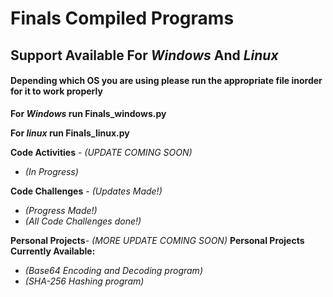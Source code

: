 # **Finals Compiled Programs**

## Support Available For _Windows_ And _Linux_

#### Depending which OS you are using please run the appropriate file inorder for it to work properly 

**For _Windows_ run Finals_windows.py**

**For _linux_ run Finals_linux.py**

**Code Activities** - _(UPDATE COMING SOON)_
   - _(In Progress)_

**Code Challenges** - _(Updates Made!)_
   - _(Progress Made!)_
   - _(All Code Challenges done!)_

**Personal Projects**- _(MORE UPDATE COMING SOON)_
   **Personal Projects Currently Available:**
   - _(Base64 Encoding and Decoding program)_
   - _(SHA-256 Hashing program)_